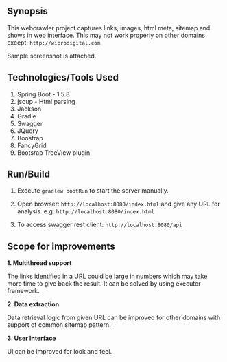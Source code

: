 ## Synopsis

This webcrawler project captures links, images, html meta, sitemap and shows in web interface. 
This may not work properly on other domains except: `http://wiprodigital.com`

Sample screenshot is attached.

## Technologies/Tools Used

1. Spring Boot - 1.5.8
2. jsoup - Html parsing
3. Jackson
4. Gradle
5. Swagger
6. JQuery
7. Boostrap
8. FancyGrid
9. Bootsrap TreeView plugin.

## Run/Build

1. Execute `gradlew bootRun` to start the server manually.

2. Open browser: `http://localhost:8080/index.html` and give any URL for analysis.
   e.g: `http://localhost:8080/index.html`

3. To access swagger rest client: `http://localhost:8080/api`

## Scope for improvements

**1. Multithread support**

The links identified in a URL could be large in numbers which may take 
more time to give back the result. It can be solved by using executor framework.

**2. Data extraction**

Data retrieval logic from given URL can be improved for other domains with support of common sitemap pattern. 

**3. User Interface**

UI can be improved for look and feel.